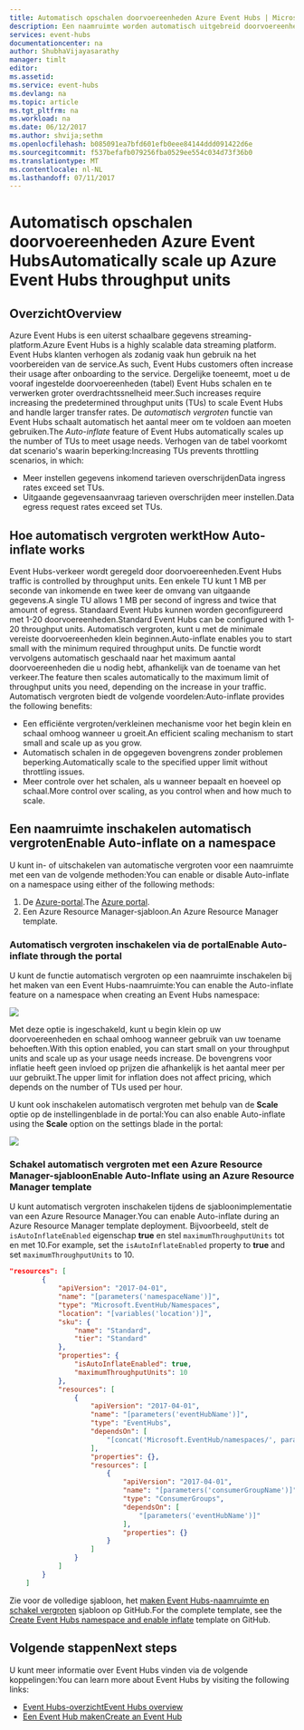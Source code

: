 ```yaml
---
title: Automatisch opschalen doorvoereenheden Azure Event Hubs | Microsoft Docs
description: Een naamruimte worden automatisch uitgebreid doorvoereenheden inschakelen automatisch vergroten
services: event-hubs
documentationcenter: na
author: ShubhaVijayasarathy
manager: timlt
editor: 
ms.assetid: 
ms.service: event-hubs
ms.devlang: na
ms.topic: article
ms.tgt_pltfrm: na
ms.workload: na
ms.date: 06/12/2017
ms.author: shvija;sethm
ms.openlocfilehash: b085091ea7bfd601efb0eee84144ddd091422d6e
ms.sourcegitcommit: f537befafb079256fba0529ee554c034d73f36b0
ms.translationtype: MT
ms.contentlocale: nl-NL
ms.lasthandoff: 07/11/2017
---
```

# <a name="automatically-scale-up-azure-event-hubs-throughput-units"></a><span data-ttu-id="ec933-103">Automatisch opschalen doorvoereenheden Azure Event Hubs</span><span class="sxs-lookup"><span data-stu-id="ec933-103">Automatically scale up Azure Event Hubs throughput units</span></span>

## <a name="overview"></a><span data-ttu-id="ec933-104">Overzicht</span><span class="sxs-lookup"><span data-stu-id="ec933-104">Overview</span></span>

<span data-ttu-id="ec933-105">Azure Event Hubs is een uiterst schaalbare gegevens streaming-platform.</span><span class="sxs-lookup"><span data-stu-id="ec933-105">Azure Event Hubs is a highly scalable data streaming platform.</span></span> <span data-ttu-id="ec933-106">Event Hubs klanten verhogen als zodanig vaak hun gebruik na het voorbereiden van de service.</span><span class="sxs-lookup"><span data-stu-id="ec933-106">As such, Event Hubs customers often increase their usage after onboarding to the service.</span></span> <span data-ttu-id="ec933-107">Dergelijke toeneemt, moet u de vooraf ingestelde doorvoereenheden (tabel) Event Hubs schalen en te verwerken groter overdrachtssnelheid meer.</span><span class="sxs-lookup"><span data-stu-id="ec933-107">Such increases require increasing the predetermined throughput units (TUs) to scale Event Hubs and handle larger transfer rates.</span></span> <span data-ttu-id="ec933-108">De *automatisch vergroten* functie van Event Hubs schaalt automatisch het aantal meer om te voldoen aan moeten gebruiken.</span><span class="sxs-lookup"><span data-stu-id="ec933-108">The *Auto-inflate* feature of Event Hubs automatically scales up the number of TUs to meet usage needs.</span></span> <span data-ttu-id="ec933-109">Verhogen van de tabel voorkomt dat scenario's waarin beperking:</span><span class="sxs-lookup"><span data-stu-id="ec933-109">Increasing TUs prevents throttling scenarios, in which:</span></span>

* <span data-ttu-id="ec933-110">Meer instellen gegevens inkomend tarieven overschrijden</span><span class="sxs-lookup"><span data-stu-id="ec933-110">Data ingress rates exceed set TUs.</span></span>
* <span data-ttu-id="ec933-111">Uitgaande gegevensaanvraag tarieven overschrijden meer instellen.</span><span class="sxs-lookup"><span data-stu-id="ec933-111">Data egress request rates exceed set TUs.</span></span>

## <a name="how-auto-inflate-works"></a><span data-ttu-id="ec933-112">Hoe automatisch vergroten werkt</span><span class="sxs-lookup"><span data-stu-id="ec933-112">How Auto-inflate works</span></span>

<span data-ttu-id="ec933-113">Event Hubs-verkeer wordt geregeld door doorvoereenheden.</span><span class="sxs-lookup"><span data-stu-id="ec933-113">Event Hubs traffic is controlled by throughput units.</span></span> <span data-ttu-id="ec933-114">Een enkele TU kunt 1 MB per seconde van inkomende en twee keer de omvang van uitgaande gegevens.</span><span class="sxs-lookup"><span data-stu-id="ec933-114">A single TU allows 1 MB per second of ingress and twice that amount of egress.</span></span> <span data-ttu-id="ec933-115">Standaard Event Hubs kunnen worden geconfigureerd met 1-20 doorvoereenheden.</span><span class="sxs-lookup"><span data-stu-id="ec933-115">Standard Event Hubs can be configured with 1-20 throughput units.</span></span> <span data-ttu-id="ec933-116">Automatisch vergroten, kunt u met de minimale vereiste doorvoereenheden klein beginnen.</span><span class="sxs-lookup"><span data-stu-id="ec933-116">Auto-inflate enables you to start small with the minimum required throughput units.</span></span> <span data-ttu-id="ec933-117">De functie wordt vervolgens automatisch geschaald naar het maximum aantal doorvoereenheden die u nodig hebt, afhankelijk van de toename van het verkeer.</span><span class="sxs-lookup"><span data-stu-id="ec933-117">The feature then scales automatically to the maximum limit of throughput units you need, depending on the increase in your traffic.</span></span> <span data-ttu-id="ec933-118">Automatisch vergroten biedt de volgende voordelen:</span><span class="sxs-lookup"><span data-stu-id="ec933-118">Auto-inflate provides the following benefits:</span></span>

- <span data-ttu-id="ec933-119">Een efficiënte vergroten/verkleinen mechanisme voor het begin klein en schaal omhoog wanneer u groeit.</span><span class="sxs-lookup"><span data-stu-id="ec933-119">An efficient scaling mechanism to start small and scale up as you grow.</span></span>
- <span data-ttu-id="ec933-120">Automatisch schalen in de opgegeven bovengrens zonder problemen beperking.</span><span class="sxs-lookup"><span data-stu-id="ec933-120">Automatically scale to the specified upper limit without throttling issues.</span></span>
- <span data-ttu-id="ec933-121">Meer controle over het schalen, als u wanneer bepaalt en hoeveel op schaal.</span><span class="sxs-lookup"><span data-stu-id="ec933-121">More control over scaling, as you control when and how much to scale.</span></span>

## <a name="enable-auto-inflate-on-a-namespace"></a><span data-ttu-id="ec933-122">Een naamruimte inschakelen automatisch vergroten</span><span class="sxs-lookup"><span data-stu-id="ec933-122">Enable Auto-inflate on a namespace</span></span>

<span data-ttu-id="ec933-123">U kunt in- of uitschakelen van automatische vergroten voor een naamruimte met een van de volgende methoden:</span><span class="sxs-lookup"><span data-stu-id="ec933-123">You can enable or disable Auto-inflate on a namespace using either of the following methods:</span></span>

1. <span data-ttu-id="ec933-124">De [Azure-portal](https://portal.azure.com).</span><span class="sxs-lookup"><span data-stu-id="ec933-124">The [Azure portal](https://portal.azure.com).</span></span>
2. <span data-ttu-id="ec933-125">Een Azure Resource Manager-sjabloon.</span><span class="sxs-lookup"><span data-stu-id="ec933-125">An Azure Resource Manager template.</span></span>

### <a name="enable-auto-inflate-through-the-portal"></a><span data-ttu-id="ec933-126">Automatisch vergroten inschakelen via de portal</span><span class="sxs-lookup"><span data-stu-id="ec933-126">Enable Auto-inflate through the portal</span></span>

<span data-ttu-id="ec933-127">U kunt de functie automatisch vergroten op een naamruimte inschakelen bij het maken van een Event Hubs-naamruimte:</span><span class="sxs-lookup"><span data-stu-id="ec933-127">You can enable the Auto-inflate feature on a namespace when creating an Event Hubs namespace:</span></span>
 
![](./media/event-hubs-auto-inflate/event-hubs-auto-inflate1.png)

<span data-ttu-id="ec933-128">Met deze optie is ingeschakeld, kunt u begin klein op uw doorvoereenheden en schaal omhoog wanneer gebruik van uw toename behoeften.</span><span class="sxs-lookup"><span data-stu-id="ec933-128">With this option enabled, you can start small on your throughput units and scale up as your usage needs increase.</span></span> <span data-ttu-id="ec933-129">De bovengrens voor inflatie heeft geen invloed op prijzen die afhankelijk is het aantal meer per uur gebruikt.</span><span class="sxs-lookup"><span data-stu-id="ec933-129">The upper limit for inflation does not affect pricing, which depends on the number of TUs used per hour.</span></span>

<span data-ttu-id="ec933-130">U kunt ook inschakelen automatisch vergroten met behulp van de **Scale** optie op de instellingenblade in de portal:</span><span class="sxs-lookup"><span data-stu-id="ec933-130">You can also enable Auto-inflate using the **Scale** option on the settings blade in the portal:</span></span>
 
![](./media/event-hubs-auto-inflate/event-hubs-auto-inflate2.png)

### <a name="enable-auto-inflate-using-an-azure-resource-manager-template"></a><span data-ttu-id="ec933-131">Schakel automatisch vergroten met een Azure Resource Manager-sjabloon</span><span class="sxs-lookup"><span data-stu-id="ec933-131">Enable Auto-Inflate using an Azure Resource Manager template</span></span>

<span data-ttu-id="ec933-132">U kunt automatisch vergroten inschakelen tijdens de sjabloonimplementatie van een Azure Resource Manager.</span><span class="sxs-lookup"><span data-stu-id="ec933-132">You can enable Auto-inflate during an Azure Resource Manager template deployment.</span></span> <span data-ttu-id="ec933-133">Bijvoorbeeld, stelt de `isAutoInflateEnabled` eigenschap **true** en stel `maximumThroughputUnits` tot en met 10.</span><span class="sxs-lookup"><span data-stu-id="ec933-133">For example, set the `isAutoInflateEnabled` property to **true** and set `maximumThroughputUnits` to 10.</span></span>

```json
"resources": [
        {
            "apiVersion": "2017-04-01",
            "name": "[parameters('namespaceName')]",
            "type": "Microsoft.EventHub/Namespaces",
            "location": "[variables('location')]",
            "sku": {
                "name": "Standard",
                "tier": "Standard"
            },
            "properties": {
                "isAutoInflateEnabled": true,
                "maximumThroughputUnits": 10
            },
            "resources": [
                {
                    "apiVersion": "2017-04-01",
                    "name": "[parameters('eventHubName')]",
                    "type": "EventHubs",
                    "dependsOn": [
                        "[concat('Microsoft.EventHub/namespaces/', parameters('namespaceName'))]"
                    ],
                    "properties": {},
                    "resources": [
                        {
                            "apiVersion": "2017-04-01",
                            "name": "[parameters('consumerGroupName')]",
                            "type": "ConsumerGroups",
                            "dependsOn": [
                                "[parameters('eventHubName')]"
                            ],
                            "properties": {}
                        }
                    ]
                }
            ]
        }
    ]
```

<span data-ttu-id="ec933-134">Zie voor de volledige sjabloon, het [maken Event Hubs-naamruimte en schakel vergroten](https://github.com/Azure/azure-quickstart-templates/tree/master/201-eventhubs-create-namespace-and-enable-inflate) sjabloon op GitHub.</span><span class="sxs-lookup"><span data-stu-id="ec933-134">For the complete template, see the [Create Event Hubs namespace and enable inflate](https://github.com/Azure/azure-quickstart-templates/tree/master/201-eventhubs-create-namespace-and-enable-inflate) template on GitHub.</span></span>

## <a name="next-steps"></a><span data-ttu-id="ec933-135">Volgende stappen</span><span class="sxs-lookup"><span data-stu-id="ec933-135">Next steps</span></span>

<span data-ttu-id="ec933-136">U kunt meer informatie over Event Hubs vinden via de volgende koppelingen:</span><span class="sxs-lookup"><span data-stu-id="ec933-136">You can learn more about Event Hubs by visiting the following links:</span></span>

* [<span data-ttu-id="ec933-137">Event Hubs-overzicht</span><span class="sxs-lookup"><span data-stu-id="ec933-137">Event Hubs overview</span></span>](event-hubs-what-is-event-hubs.md)
* [<span data-ttu-id="ec933-138">Een Event Hub maken</span><span class="sxs-lookup"><span data-stu-id="ec933-138">Create an Event Hub</span></span>](event-hubs-create.md)

